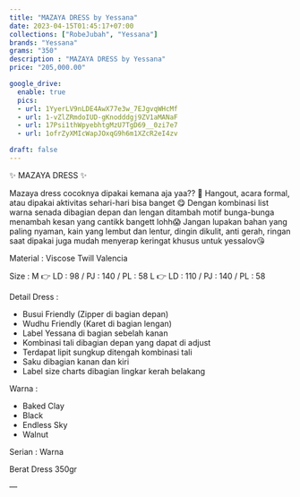 ```yaml
---
title: "MAZAYA DRESS by Yessana"
date: 2023-04-15T01:45:17+07:00
collections: ["RobeJubah", "Yessana"]
brands: "Yessana"
grams: "350"
description : "MAZAYA DRESS by Yessana"
price: "205,000.00"

google_drive:
  enable: true
  pics:
  - url: 1YyerLV9nLDE4AwX77e3w_7EJgvqWHcMf
  - url: 1-vZlZRmdoIUD-gKnodddgj9ZV1aMANaF
  - url: 17Psi1thWpyebhtgMzU7TgD69__0zi7e7
  - url: 1ofrZyXMIcWapJOxqG9h6m1XZcR2eI4zv

draft: false
---
```


✨ MAZAYA DRESS ✨

Mazaya dress cocoknya dipakai kemana aja yaa?? 🧐
Hangout, acara formal, atau dipakai aktivitas sehari-hari bisa banget 😋
Dengan kombinasi list warna senada dibagian depan dan lengan ditambah motif bunga-bunga menambah kesan yang cantikk bangett lohh😱
Jangan lupakan bahan yang paling nyaman, kain yang lembut dan lentur, dingin dikulit, anti gerah, ringan saat dipakai juga mudah menyerap keringat khusus untuk yessalov😘

Material :
Viscose Twill Valencia

Size :
M 👉 LD : 98 / PJ : 140 / PL : 58
L 👉 LD : 110 / PJ : 140 / PL : 58

Detail Dress :
- Busui Friendly (Zipper di bagian depan)
- Wudhu Friendly (Karet di bagian lengan)
- Label Yessana di bagian sebelah kanan
- Kombinasi tali dibagian depan yang dapat di adjust
- Terdapat lipit sungkup ditengah kombinasi tali
- Saku dibagian kanan dan kiri
- Label size charts dibagian lingkar kerah belakang

Warna :
- Baked Clay
- Black
- Endless Sky
- Walnut

Serian :
Warna

Berat Dress
350gr

—
